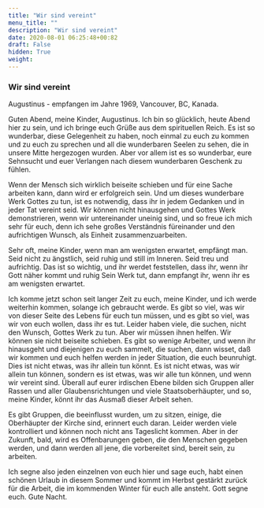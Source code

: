 ```yaml
---
title: "Wir sind vereint"
menu_title: ""
description: "Wir sind vereint"
date: 2020-08-01 06:25:48+00:82
draft: False
hidden: True
weight:
---
```

### Wir sind vereint

Augustinus - empfangen im Jahre 1969, Vancouver, BC, Kanada.

Guten Abend, meine Kinder, Augustinus. Ich bin so glücklich, heute Abend hier zu sein, und ich bringe euch Grüße aus dem spirituellen Reich. Es ist so wunderbar, diese Gelegenheit zu haben, noch einmal zu euch zu kommen und zu euch zu sprechen und all die wunderbaren Seelen zu sehen, die in unsere Mitte hergezogen wurden. Aber vor allem ist es so wunderbar, eure Sehnsucht und euer Verlangen nach diesem wunderbaren Geschenk zu fühlen.  

Wenn der Mensch sich wirklich beiseite schieben und für eine Sache arbeiten kann, dann wird er erfolgreich sein. Und um dieses wunderbare Werk Gottes zu tun, ist es notwendig, dass ihr in jedem Gedanken und in jeder Tat vereint seid. Wir können nicht hinausgehen und Gottes Werk demonstrieren, wenn wir untereinander uneinig sind, und so freue ich mich sehr für euch, denn ich sehe großes Verständnis füreinander und den aufrichtigen Wunsch, als Einheit zusammenzuarbeiten.  

Sehr oft, meine Kinder, wenn man am wenigsten erwartet, empfängt man. Seid nicht zu ängstlich, seid ruhig und still im Inneren. Seid treu und aufrichtig. Das ist so wichtig, und ihr werdet feststellen, dass ihr, wenn ihr Gott näher kommt und ruhig Sein Werk tut, dann empfangt ihr, wenn ihr es am wenigsten erwartet.  

Ich komme jetzt schon seit langer Zeit zu euch, meine Kinder, und ich werde weiterhin kommen, solange ich gebraucht werde. Es gibt so viel, was wir von dieser Seite des Lebens für euch tun müssen, und es gibt so viel, was wir von euch wollen, dass ihr es tut. Leider haben viele, die suchen, nicht den Wunsch, Gottes Werk zu tun. Aber wir müssen ihnen helfen. Wir können sie nicht beiseite schieben. Es gibt so wenige Arbeiter, und wenn ihr hinausgeht und diejenigen zu euch sammelt, die suchen, dann wisset, daß wir kommen und euch helfen werden in jeder Situation, die euch beunruhigt. Dies ist nicht etwas, was ihr allein tun könnt. Es ist nicht etwas, was wir allein tun können, sondern es ist etwas, was wir alle tun können, und wenn wir vereint sind. Überall auf eurer irdischen Ebene bilden sich Gruppen aller Rassen und aller Glaubensrichtungen und viele Staatsoberhäupter, und so, meine Kinder, könnt ihr das Ausmaß dieser Arbeit sehen.  

Es gibt Gruppen, die beeinflusst wurden, um zu sitzen, einige, die Oberhäupter der Kirche sind, erinnert euch daran. Leider werden viele kontrolliert und können noch nicht ans Tageslicht kommen. Aber in der Zukunft, bald, wird es Offenbarungen geben, die den Menschen gegeben werden, und dann werden all jene, die vorbereitet sind, bereit sein, zu arbeiten.

Ich segne also jeden einzelnen von euch hier und sage euch, habt einen schönen Urlaub in diesem Sommer und kommt im Herbst gestärkt zurück für die Arbeit, die im kommenden Winter für euch alle ansteht. Gott segne euch. Gute Nacht.
